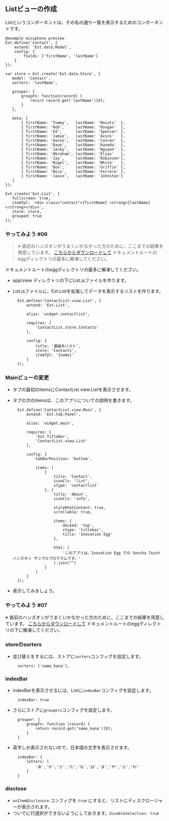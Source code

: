 ## Listビューの作成

Listというコンポーネントは、その名の通り一覧を表示するためのコンポーネントです。

    @example miniphone preview
    Ext.define('Contact', {
        extend: 'Ext.data.Model',
        config: {
            fields: ['firstName', 'lastName']
        }
    });

    var store = Ext.create('Ext.data.Store', {
       model: 'Contact',
       sorters: 'lastName',

       grouper: {
           groupFn: function(record) {
               return record.get('lastName')[0];
           }
       },

       data: [
           { firstName: 'Tommy',   lastName: 'Maintz'  },
           { firstName: 'Rob',     lastName: 'Dougan'  },
           { firstName: 'Ed',      lastName: 'Spencer' },
           { firstName: 'Jamie',   lastName: 'Avins'   },
           { firstName: 'Aaron',   lastName: 'Conran'  },
           { firstName: 'Dave',    lastName: 'Kaneda'  },
           { firstName: 'Jacky',   lastName: 'Nguyen'  },
           { firstName: 'Abraham', lastName: 'Elias'   },
           { firstName: 'Jay',     lastName: 'Robinson'},
           { firstName: 'Nigel',   lastName: 'White'   },
           { firstName: 'Don',     lastName: 'Griffin' },
           { firstName: 'Nico',    lastName: 'Ferrero' },
           { firstName: 'Jason',   lastName: 'Johnston'}
       ]
    });

    Ext.create('Ext.List', {
       fullscreen: true,
       itemTpl: '<div class="contact">{firstName} <strong>{lastName}</strong></div>',
       store: store,
       grouped: true
    });

### やってみよう #06

> ※ 直前のハンズオンがうまくいかなかった方のために、ここまでの結果を用意しています。
> [こちらからダウンロードして](http://sencha.sunvisor.net/devlove/cl05.zip)
> ドキュメントルートのeggディレクトリの最多に解凍してください。

ドキュメントルートのeggディレクトリの最多に解凍してください。
* app/view ディレクトリの下にList.jsファイルを作ります。
* List.jsファイルに、Ext.Listを拡張してデータを表示するリストを作ります。

        Ext.define('ContactList.view.List', {
            extend: 'Ext.List',

            alias: 'widget.contactlist',

            requires: [
                'ContactList.store.Contacts'
            ],

            config: {
                title: '連絡先リスト',
                store: 'Contacts',
                itemTpl: '{name}'
            }
        });


### Mainビューの変更

* タブの最初のitemsにContactList.view.Listを表示させます。
* タブの次のitemsは、このアプリについての説明を書きます。

        Ext.define('ContactList.view.Main', {
            extend: 'Ext.tab.Panel',

            alias: 'widget.main',

            requires: [
                'Ext.TitleBar',
                'ContactList.view.List'
            ],

            config: {
                tabBarPosition: 'bottom',

                items: [
                    {
                        title: 'Contact',
                        iconCls: 'list',
                        xtype: 'contactlist'
                    }, {
                        title: 'About',
                        iconCls: 'info',

                        styleHtmlContent: true,
                        scrollable: true,

                        items: {
                            docked: 'top',
                            xtype: 'titlebar',
                            title: 'Inovation Egg'
                        },

                        html: [
                            'このアプリは、Inovation Egg での Sencha Touch ハンズオン サンプルプログラムです。'
                        ].join("")
                    }
                ]
            }
        });

* 表示してみましょう。


### やってみよう #07

※ 直前のハンズオンがうまくいかなかった方のために、ここまでの結果を用意しています。
[こちらからダウンロードして](http://preview.xenophy.com/xenophy/senchaug/egg/misc/cl07.zip)
ドキュメントルートのeggディレクトリの下に解凍してください。

### storeのsorters

* 並び替えをするには、ストアに`sorters`コンフィグを設定します。

        sorters: ['name_kana'],

### indexBar

* indexBarを表示させるには、Listに`indexBar`コンフィグを設定します。

        indexBar: true

* さらにストアに`groupers`コンフィグを設定します。

        grouper: {
            groupFn: function (record) {
                return record.get('name_kana')[0];
            }
        }

* 英字しか表示されないので、日本語の文字を表示させます。

        indexBar: {
            letters: [
                'あ','か','さ','た','な','は','ま','や','ら','わ'
            ]
        }

### disclose

* `onItemDisclosure` コンフィグを `true` にすると、リストにディスクロージャーが表示されます。
* ついでに行選択ができないようにしておきます。`disableSelection: true`


